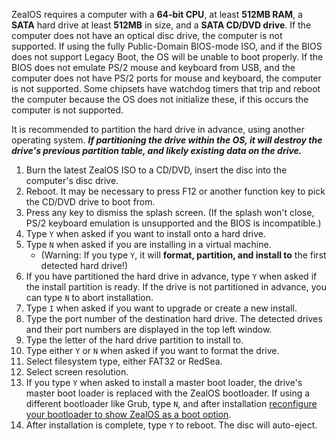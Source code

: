 ZealOS requires a computer with a **64-bit CPU**, at least **512MB RAM**, a **SATA** hard drive at least **512MB** in size, and a **SATA CD/DVD drive**. If the computer does not have an optical disc drive, the computer is not supported. If using the fully Public-Domain BIOS-mode ISO, and if the BIOS does not support Legacy Boot, the OS will be unable to boot properly. If the BIOS does not emulate PS/2 mouse and keyboard from USB, and the computer does not have PS/2 ports for mouse and keyboard, the computer is not supported. Some chipsets have watchdog timers that trip and reboot the computer because the OS does not initialize these, if this occurs the computer is not supported.

It is recommended to partition the hard drive in advance, using another operating system. **_If partitioning the drive within the OS, it will destroy the drive's previous partition table, and likely existing data on the drive._**

1. Burn the latest ZealOS ISO to a CD/DVD, insert the disc into the computer's disc drive.
2. Reboot. It may be necessary to press F12 or another function key to pick the CD/DVD drive to boot from.
3. Press any key to dismiss the splash screen. (If the splash won't close, PS/2 keyboard emulation is unsupported and the BIOS is incompatible.)
4. Type `Y` when asked if you want to install onto a hard drive.
5. Type `N` when asked if you are installing in a virtual machine.
    * (Warning: If you type `Y`, it will **format, partition, and install to** the first detected hard drive!)
6. If you have partitioned the hard drive in advance, type `Y` when asked if the install partition is ready. If the drive is not partitioned in advance, you can type `N` to abort installation.
7. Type `I` when asked if you want to upgrade or create a new install.
8. Type the port number of the destination hard drive. The detected drives and their port numbers are displayed in the top left window.
9. Type the letter of the hard drive partition to install to.
10. Type either `Y` or `N` when asked if you want to format the drive.
11. Select filesystem type, either FAT32 or RedSea.
12. Select screen resolution.
13. If you type `Y` when asked to install a master boot loader, the drive's master boot loader is replaced with the ZealOS bootloader. If using a different bootloader like Grub, type `N`, and after installation [reconfigure your bootloader to show ZealOS as a boot option](Booting-with-Grub).
14. After installation is complete, type `Y` to reboot. The disc will auto-eject.
